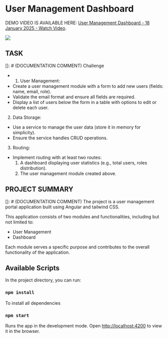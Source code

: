 # User Management Dashboard

DEMO VIDEO IS AVAILABLE HERE:  [User Management Dashboard - 18 January 2025 - Watch Video]([https://www.loom.com/share/d8443c8a551c4b7585c555ed600c1b7b](https://www.loom.com/share/db3c2d79e6ef432bb9dc4d87d403c73f)).
<div>
    <a href="https://www.loom.com/share/db3c2d79e6ef432bb9dc4d87d403c73f">
      <img style="max-width:300px;" src="https://cdn.loom.com/sessions/thumbnails/db3c2d79e6ef432bb9dc4d87d403c73f-ff728357ed106d2f-full-play.gif">
    </a>
  </div>

## TASK
[]: # (DOCUMENTATION COMMENT)
Challenge
- 1. User Management:
- Create a user management module with a form to add new users (fields: name, email, role).
- Validate the email format and ensure all fields are required.
- Display a list of users below the form in a table with options to edit or delete each user.
2. Data Storage:
- Use a service to manage the user data (store it in memory for simplicity).
- Ensure the service handles CRUD operations.
3. Routing:
- Implement routing with at least two routes:
  1. A dashboard displaying user statistics (e.g., total users, roles distribution).
  2. The user management module created above.




## PROJECT SUMMARY
[]: # (DOCUMENTATION COMMENT)
The project is a user management portal application built using Angular and tailwind CSS. 

This application consists of two modules and functionalities, including but not limited to:
- User Management
- Dashboard

Each module serves a specific purpose and contributes to the overall functionality of the application.



## Available Scripts

In the project directory, you can run:

### `npm install` 
To install all dependencies

### `npm start` 
Runs the app in the development mode.
Open [http://localhost:4200](http://localhost:4200) to view it in the browser.


